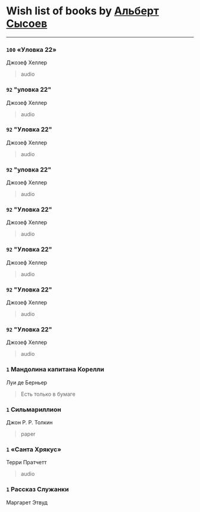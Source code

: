 # Wish list of books by [Альберт Сысоев](http://vk.com/id47446642)
---

### `100` «Уловка 22»
Джозеф Хеллер
> audio

### `92` "уловка 22"
Джозеф Хеллер
> audio

### `92` "Уловка 22"
Джозеф Хеллер
> audio

### `92` "уловка 22"
Джозеф Хеллер
> audio

### `92` "Уловка 22"
Джозеф Хеллер
> audio

### `92` "Уловка 22"
Джозеф Хеллер
> audio

### `92` "Уловка 22"
Джозеф Хеллер
> audio

### `92` "Уловка 22"
Джозеф Хеллер
> audio

### `1` Мандолина капитана Корелли
Луи де Берньер
> Есть только в бумаге

### `1` Сильмариллион
Джон Р. Р. Толкин
> paper

### `1` «Санта Хрякус»
Терри Пратчетт
> audio

### `1` Рассказ Служанки
Маргарет Этвуд

